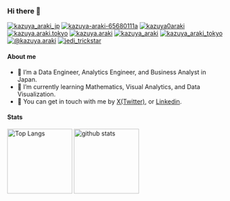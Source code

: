 ### Hi there 👋

[![kazuya_araki_jp](https://img.shields.io/badge/X(twitter)-000000?style=for-the-badge&logo=x&logoColor=white)](https://twitter.com/kazuya_araki_jp)
[![kazuya-araki-65680111a](https://img.shields.io/badge/LinkedIn-0077B5?style=for-the-badge&logo=linkedin&logoColor=white)](https://www.linkedin.com/in/kazuya-araki-65680111a/)
[![kazuya0araki](https://img.shields.io/badge/Wantedly-21BDDB?style=for-the-badge&logo=wantedly&logoColor=white)](https://www.wantedly.com/id/kazuya0araki)
[![kazuya.araki.tokyo](https://img.shields.io/badge/Facebook-1877F2?style=for-the-badge&logo=facebook&logoColor=white)](https://www.facebook.com/kazuya.araki.tokyo)
[![kazuya.araki](https://img.shields.io/badge/Tableau%20Public-E97627.svg?style=for-the-badge&logo=tableau&logoColor=white)](https://public.tableau.com/app/profile/kazuya.araki/vizzes)
[![kazuya_araki](https://img.shields.io/badge/Zenn-3EA8FF.svg?style=for-the-badge&logo=Zenn&logoColor=white)](https://zenn.dev/kazuya_araki)
[![kazuya_araki_tokyo](https://img.shields.io/badge/Speaker%20Deck-009287.svg?style=for-the-badge&logo=Speaker-Deck&logoColor=white)](https://speakerdeck.com/kazuya_araki_tokyo)
[![@kazuya.araki](https://img.shields.io/badge/Medium-000000.svg?style=for-the-badge&logo=Medium&logoColor=white)](https://medium.com/@kazuya.araki)
[![jedi_trickstar](https://img.shields.io/badge/note-41C9B4?style=for-the-badge&logo=note&logoColor=white)](https://note.com/jedi_trickstar)


#### About me

- 🔭 I’m a Data Engineer, Analytics Engineer, and Business Analyst in Japan.
- 🌱 I’m currently learning Mathematics, Visual Analytics, and Data Visualization.
- 💬 You can get in touch with me by [X(Twitter)](https://twitter.com/kazuya_araki_jp), or [Linkedin](https://www.linkedin.com/in/kazuya-araki-65680111a/).

#### Stats

<p align="left">
  <img alt="Top Langs" height="150px" src="https://github-readme-stats.vercel.app/api/top-langs/?username=araki-ka&layout=compact&theme=dark" />
  <img alt="github stats" height="150px" src="https://github-readme-stats.vercel.app/api?username=araki-ka&show_icons=true&count_private=true&theme=dark" />
</p>
